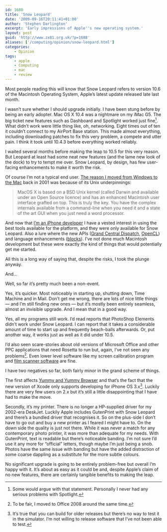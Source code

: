 ```yaml
---
id: 1688
title: 'Snow Leopard'
date: '2009-09-16T20:11:41+01:00'
author: 'Stephen Darlington'
excerpt: 'Early impressions of Apple''s new operating system.'
layout: post
guid: 'http://www.zx81.org.uk/?p=1688'
aliases: ['/computing/opinion/snow-leopard.html']
categories:
    - Opinion
tags:
    - apple
    - Computing
    - mac
    - review
---
```


Most people reading this will know that Snow Leopard refers to version 10.6 of the Macintosh Operating System, Apple’s latest update released late last month.

I wasn’t sure whether I should upgrade initially. I have been stung before by being an early adopter. Mac OS X 10.4 was a nightmare on my iMac G5. The big ticket new features such as Dashboard and Spotlight worked just fine[^1]. What didn’t work were little thing like, oh, networking. Eight times out of ten it couldn’t connect to my AirPort Base station. This made almost everything, including downloading patches to fix this very problem, a compete and utter pain. I think it took until 10.4.3 before everything worked reliably.

I waited several months before making the leap to 10.5 for this very reason. But Leopard at least had some neat new features (and the lame new look of the dock) to try to tempt me over. Snow Leopard, by design, has few user-facing enhancements to make it worth the risk.

Of course I’m not a typical end user. [The reason I moved from Windows to the Mac](/computing/opinion/dreadfulthought.html) back in 2001 was because of its Unix underpinnings:

> MacOS X is based on a BSD Unix kernel (called Darwin and available under an Open Source licence) and has an enhanced Macintosh user interface grafted on top. This is truly the key. You have the complex internals available from a command-line when you need it and a state of the art GUI when you just need a word processor.

And now that [I’m an iPhone developer](/software/) I have a vested interest in using the best tools available for the platform, and they were only available for Snow Leopard. Also a lure where the new APIs ([Grand Central Dispatch](http://developer.apple.com/mac/library/documentation/Performance/Reference/GCD_libdispatch_Ref/index.html), [OpenCL](http://developer.apple.com/mac/library/documentation/Performance/Conceptual/OpenCL_MacProgGuide/Introduction/Introduction.html)) and language enhancements ([blocks](http://developer.apple.com/mac/articles/cocoa/introblocksgcd.html)). I’ve not done much Macintosh development but these were exactly the kind of things that would potentially get me started.

All this is a long way of saying that, despite the risks, I took the plunge anyway.

And…

Well, so far it’s pretty much been a non-event.

Yes, it’s quicker. Most noticeably in starting up, shutting down, Time Machine and in Mail. Don’t get me wrong, there are lots of nice little things — and I’m still finding new ones — but it’s mostly been entirely seamless, almost an invisible upgrade. And I mean that in a good way.

Yes, all my programs still work. I’d read reports that PhotoShop Elements didn’t work under Snow Leopard. I can report that it takes a considerable amount of time to start up and frequently beach-balls afterwards. Or, put another way, it works just as well as it did under 10.5.

I’d also seen scare-stories about old versions of Microsoft Office and other PPC applications that need Rosetta to run but, again, I’ve not seen any problems[^2]. Even lower level software like my screen calibration program and [film scanner software](/computing/opinion/dualscanii.html) are fine.

I have two negatives so far, both fairly minor in the grand scheme of things.

The first affects [Yummy and Yummy Browser](http://www.yummyapp.com/) and that’s the fact that the new version of Xcode only supports developing for iPhone OS 3.x[^3]. Luckily there are very few users on 2.x but it’s still a little disappointing that I have had to make the move.

Secondly, it’s my printer. There is no longer a HP-supplied driver for my 2002-era DeskJet. Luckily Apple includes GutenPrint with Snow Leopard and there’s a bundled driver that recognises it. So on the plus-side I don’t have to go out and buy a new printer as I feared I might have to. On the down side the quality is just not there. While it was never a match for any contemporary photo printer, it was more than adequate for my needs. With GutenPrint, text is readable but there’s noticeable banding. I’m not sure I’d use it any more for “official” letters, though maybe I’m just being a snob. Photos have the same issue with banding but have the added distraction of some coarse dappling as a substitute for the more subtle colours.

No significant upgrade is going to be entirely problem-free but overall I’m happy with it. It’s about as easy as it could be and, despite Apple’s claim of no new features, there are certainly tangible benefits to making the leap.
[^1]: Some would argue with that statement. Personally I never had any serious problems with Spotlight.
[^2]: To be fair, I moved to Office 2008 around the same time.
[^3]: It’s true that you can build for older releases but there’s no way to test it in the simulator. I’m not willing to release software that I’ve not been able to test.
